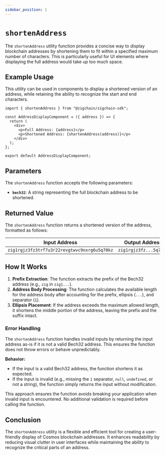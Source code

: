 ```yaml
---
sidebar_position: 1
---
```


# `shortenAddress`

The `shortenAddress` utility function provides a concise way to display blockchain addresses by shortening them to fit within a specified maximum number of characters. This is particularly useful for UI elements where displaying the full address would take up too much space.

## Example Usage

This utility can be used in components to display a shortened version of an address, while retaining the ability to recognize the start and end characters.

```tsx
import { shortenAddress } from "@zigchain/zigchain-sdk";

const AddressDisplayComponent = ({ address }) => {
  return (
    <div>
      <p>Full Address: {address}</p>
      <p>Shortened Address: {shortenAddress(address)}</p>
    </div>
  );
};

export default AddressDisplayComponent;
```

## Parameters

The `shortenAddress` function accepts the following parameters:

- **`bech32`**: A string representing the full blockchain address to be shortened.

## Returned Value

The `shortenAddress` function returns a shortened version of the address, formatted as follows:

| Input Address                                | Output Address         |
| -------------------------------------------- | ---------------------- |
| `zig1rgjz3fz3trf7u3r22revgtwvc9nxrg6u5q70kz` | `zig1rgjz3fz...5q70kz` |

## How It Works

1. **Prefix Extraction**: The function extracts the prefix of the Bech32 address (e.g., `zig` in `zig1...`).
2. **Address Body Processing**: The function calculates the available length for the address body after accounting for the prefix, ellipsis (`...`), and separator (`1`).
3. **Ellipsis Placement**: If the address exceeds the maximum allowed length, it shortens the middle portion of the address, leaving the prefix and the suffix intact.

### Error Handling

The `shortenAddress` function handles invalid inputs by returning the input address as-is if it is not a valid Bech32 address. This ensures the function does not throw errors or behave unpredictably.

**Behavior:**

- If the input is a valid Bech32 address, the function shortens it as expected.
- If the input is invalid (e.g., missing the `1` separator, `null`, `undefined`, or not a string), the function simply returns the input without modification.

This approach ensures the function avoids breaking your application when invalid input is encountered. No additional validation is required before calling the function.

## Conclusion

The `shortenAddress` utility is a flexible and efficient tool for creating a user-friendly display of Cosmos blockchain addresses. It enhances readability by reducing visual clutter in user interfaces while maintaining the ability to recognize the critical parts of an address.
